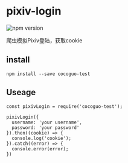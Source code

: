 # pixiv-login

![npm version](https://img.shields.io/badge/npm-1.0.0-brightgreen)

爬虫模拟Pixiv登陆，获取cookie

## install

```
npm install --save cocoguo-test
```

## Useage
```
const pixivLogin = require('cocoguo-test');

pixivLogin({
  username: 'your username',
  password: 'your password'
}).then((cookie) => {
  console.log('cookie');
}).catch((error) => {
  console.error(error);
})

```